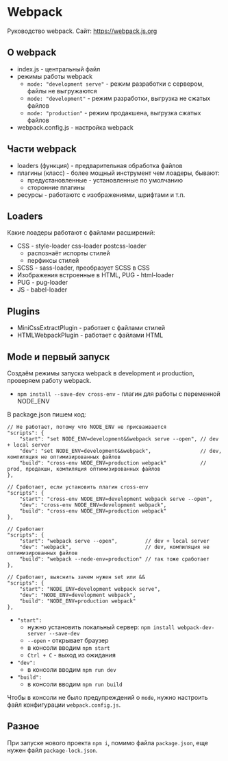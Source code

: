 # Webpack
Руководство webpack.
Сайт: https://webpack.js.org

## О webpack
- index.js - центральный файл
- режимы работы webpack
    - `mode: "development serve"` - режим разработки с сервером, файлы не выгружаются
    - `mode: "development"` - режим разработки, выгрузка не сжатых файлов
    - `mode: "production"` - режим продакшена, выгрузка сжатых файлов
- webpack.config.js - настройка webpack

## Части webpack
- loaders (функция) - предварительная обработка файлов
- плагины (класс) - более мощный инструмент чем лоадеры, бывают:
    - предустановленные - установленные по умолчанию
    - сторонние плагины
- ресурсы - работаютс с изображениями, шрифтами и т.п.

## Loaders
Какие лоадеры работают с файлами расширений:
- CSS - style-loader css-loader postcss-loader
    - распознаёт испорты стилей
    - перфиксы стилей
- SCSS - sass-loader, преобразует SCSS в CSS
- Изображения встроенные в HTML, PUG - html-loader
- PUG - pug-loader
- JS - babel-loader

## Plugins
- MiniCssExtractPlugin - работает с файлами стилей
- HTMLWebpackPlugin - работает с файлами HTML

## Mode и первый запуск
Создаём режимы запуска webpack в development и production, проверяем работу webpack.

- `npm install --save-dev cross-env` - плагин для работы с переменной NODE_ENV

В package.json пишем код:

    // Не работает, потому что NODE_ENV не присваивается
    "scripts": {
        "start": "set NODE_ENV=development&&webpack serve --open", // dev + local server
        "dev": "set NODE_ENV=development&&webpack",                // dev, компиляция не оптимизированных файлов
        "build": "cross-env NODE_ENV=production webpack"           // prod, продакшн, компиляция оптимизированных файлов
    },

    // Сработает, если установить плагин cross-env
    "scripts": {
        "start": "cross-env NODE_ENV=development webpack serve --open",
        "dev": "cross-env NODE_ENV=development webpack",
        "build": "cross-env NODE_ENV=production webpack"
    },

    // Сработает
    "scripts": {
        "start": "webpack serve --open",         // dev + local server
        "dev": "webpack",                        // dev, компиляция не оптимизированных файлов
        "build": "webpack --node-env=production" // так тоже сработает
    },

    // Сработает, выяснить зачем нужен set или &&
    "scripts": {
        "start": "NODE_ENV=development webpack serve",
        "dev": "NODE_ENV=development webpack",
        "build": "NODE_ENV=production webpack"
    },

- `"start":`
    - нужно установить локальный сервер: `npm install webpack-dev-server --save-dev`
    - `--open` - открывает браузер
    - в консоли вводим `npm start`
    - `Ctrl + C` - выход из ожидания
- `"dev":`
    - в консоли вводим `npm run dev`
- `"build":`
    - в консоли вводим `npm run build`

Чтобы в консоли не было предупреждений о `mode`, нужно настроить файл конфигурации `webpack.config.js`.

## Разное
При запуске нового проекта `npm i`, помимо файла `package.json`, еще нужен файл `package-lock.json`.
